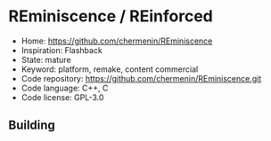 # REminiscence / REinforced

- Home: https://github.com/chermenin/REminiscence
- Inspiration: Flashback
- State: mature
- Keyword: platform, remake, content commercial
- Code repository: https://github.com/chermenin/REminiscence.git
- Code language: C++, C
- Code license: GPL-3.0

## Building
